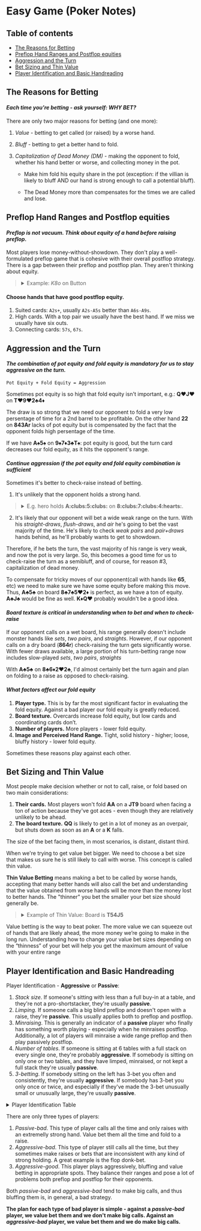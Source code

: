 # Easy Game (Poker Notes)

## Table of contents

  * [The Reasons for Betting](#the-reasons-for-betting)
  * [Preflop Hand Ranges and Postflop equities](#preflop-hand-ranges-and-postflop-equities)
  * [Aggression and the Turn](#aggression-and-the-turn)
  * [Bet Sizing and Thin Value](#bet-sizing-and-thin-value)
  * [Player Identification and Basic Handreading](#player-identification-and-basic-handreading)

## The Reasons for Betting

#### *Each time you're betting - ask yourself: WHY BET?*

There are only two major reasons for betting (and one more):

1. *Value* - betting to get called (or raised) by a worse hand.
2. *Bluff* - betting to get a better hand to fold.
3. *Capitalization of Dead Money (DM)* - making the opponent to fold, whether
his hand better or worse, and collecting money in the pot.

    * Make him fold his equity share in the pot (exception: if the villian is
    likely to bluff AND our hand is strong enough to call a potential bluff).
 
    * The Dead Money more than compensates for the times we are called and lose.

## Preflop Hand Ranges and Postflop equities

#### *Preflop is not vacuum. Think about equity of a hand before raising preflop.*

Most players lose money-without-showdown. They don't play a well-formulated
preflop game that is cohesive with their overall postflop strategy. There is a 
gap between their preflop and postflop plan. They aren't thinking about equity.

> <details>
>  <summary>Example: <i>K8o</i> on Button</summary>
> <p>
> <i>Preflop</i> - Hero raises. BB calls.
> 
> <i>Flop</i>: <b>9:spades:7:diamonds:3:clubs:</b> - BB checks, Hero bets, BB calls
> 
> <i>Turn</i>: <b>2:spades:</b> - BB checks again.
> 
> <b>Now it's complicated.</b>
> If we check - we'll inevitably go to showdown with a weak hand and we'll lose
> a decent pot. Or we could bet, but the turn card isn't scary and he's unlikely
> to fold anything he called on the flop with.
> 
> The real problem with the postflop spot starts all the way back preflop. We
> choose a hand with poor postflop equity and thus we walk into unprofitable
> spots - situations where there is simply nothing we can do right.
> 
> </p>
> </details>

#### **Choose hands that have good postflop equity.**

1. Suited cards: `A2s+`, usually `A2s-A5s` better than `A6s-A9s`.
2. High cards. With a top pair we usually have the best hand. If we miss we
usually have six outs.
3. Connecting cards: `57s`, `67s`.

## Aggression and the Turn

#### *The combination of pot equity and fold equity is mandatory for us to stay aggressive on the turn.*

```
Pot Equity + Fold Equity = Aggression
```

Sometimes pot equity is so high that fold equity isn't important, e.g.:
<b>Q:hearts:J:hearts:</b> on <b>T:hearts:9:hearts:2:clubs:4:diamonds:</b>

The draw is so strong that we need our opponent to fold a very low persentage of
time for a 2nd barrel to be profitable. On the other hand <b>22</b> on
<b>843Ar</b> lacks of pot equity but is compensated by the fact that the
opponent folds high persentage of the time.

If we have <b>A:spades:5:spades:</b> on
<b>9:spades:7:diamonds:3:clubs:T:spades:</b>:
pot equity is good, but the turn card decreases our fold equity, as it hits
the opponent's range.

#### *Continue aggression if the pot equity and fold equity combination is sufficient*

Sometimes it's better to check-raise instead of betting.

1. It's unlikely that the opponent holds a strong hand. 

> <details>
>   <summary>E.g. hero holds <b>A:clubs:5:clubs:</b> on <b>8:clubs:7:clubs:4:hearts:</b>.</summary>
> <p>
> <i>Flop</i>: <b>8:clubs:7:clubs:4:hearts:</b> - Hero bets, opponent calls.
> 
> He usually does not have a powerful hand (<b>88, 77, 44, 65, 87</b>) as he would
> raise these hands.
> Most of his calling range probably includes hands like <b>T9</b>, <b>J9</b>, 
> and <b>A5</b> for
> straight-draws; hands like <b>Q:clubs:T:clubs:</b> or <b>K:clubs:T:clubs:</b>
> for flush-draws, and hands like <b>AJ</b> or <b>KQ</b> that called simply with
> the intention of taking the pot away on the turn. 
> 
> He holds: <i>straight-draws</i>, <i>flush-draws</i>, <i>pair+draws</i>,
> <i>weak pairs</i>, and <i>air</i>.
> 
> </p>
> </details>

2. It's likely that our opponent will bet a wide weak range on the turn. With his
<i>straight-draws</i>, <i>flush-draws</i>, and <i>air</i> he's going to bet the
vast majority of the time. He's likely to check <i>weak pairs</i> and
<i>pair+draws</i> hands behind, as he'll probably wants to get to showdown.

Therefore, if he bets the turn, the vast majority of his range is very weak, and
now the pot is very large. So, this becomes a good time for us to check-raise
the turn as a semibluff, and of course, for reason #3, capitalization of dead
money.

To compensate for tricky moves of our opponent(call with hands like <b>65</b>,
etc)
we need to make sure we have some equity before making this move. Thus,
<b>A:clubs:5:clubs:</b> on board <b>8:clubs:7:clubs:5:hearts:2:diamonds:</b>
is perfect, as we have a ton of equity. <b>A:clubs:J:clubs:</b> would be fine as
well. <b>K:diamonds:Q:hearts:</b> probably wouldn't be a good idea.

#### *Board texture is critical in understanding when to bet and when to check-raise*

If our opponent calls on a wet board, his range generally doesn't include monster
hands like <i>sets</i>, <i>two pairs</i>, and <i>straights</i>. However, if our
opponent calls on a dry board (<b>864r</b>) check-raising the turn gets
significantly
worse. With fewer draws available, a large portion of his turn-betting range now
includes slow-played <i>sets</i>, <i>two pairs</i>, <i>straights</i>

With <b>A:clubs:5:clubs:</b> on <b>8:clubs:6:diamonds:2:hearts:2:clubs:</b>, I'd
almost certainly bet the turn again and plan on folding to a raise as opposed to
check-raising.

#### *What factors affect our fold equity*

1. **Player type.** This is by far the most significant factor in evaluating
the fold equity. Against a bad player our fold equity is greatly reduced.
2. **Board texture.** Overcards increase fold equity, but low cards and 
coordinating cards don’t.
3. **Number of players.** More players - lower fold equity.
4. **Image and Perceived Hand Range.** Tight, solid history - higher; loose,
bluffy history - lower fold equity.

Sometimes these reasons play against each other.

## Bet Sizing and Thin Value

Most people make decision whether or not to call, raise, or fold based on two
main considerations:

1. **Their cards.** Most players won't fold <b>AA</b> on a <b>JT9</b> board when
facing a ton of action because they've got aces - even though they are
relatively unlikely to be ahead.
2. **The board texture.** <b>QQ</b> is likely to get in a lot of money as an
overpair, but shuts down as soon as an <b>A</b> or a <b>K</b> falls.

The size of the bet facing them, in most scenarios, is distant, distant third.

When we're trying to get value bet bigger. We need to choose a bet size that
makes us sure he is still likely to call with worse. This concept is called
thin value.

**Thin Value Betting** means making a bet to be called by worse hands,
accepting that many better hands will also call the bet and understanding that
the value obtained from worse hands will be more than the money lost to better
hands. The "thinner" you bet the smaller your bet size should generally be.

> <details>
> <summary>Example of Thin Value: Board is <b>T54J5</b></summary>
> <p>
> In all these situations we may bet for value because it's likely that we have
> the best hand.
> 
> <i>We hold <b>JJ</b></i> - It's very easy to bet for value.
> 
> <i>We hold <b>AT</b></i> - Some hands that are likely to call our bet are better
> (<b>AJ, KJ, QJ,</b> etc) and some are worse (<b>KT, QT, T9, T8</b>). The bet for
> value should be around 1/2 of pot.
> 
> <i>We hold <b>T9</b></i> - There are very few hands that are worse that could
> potentially call a bet (<b>T8, 99, 88</b>). The bet for value ought to be very small,
> e.g. 1/5 of pot.
> 
> We need to choose a bet size that makes us sure he is still likely to call with
> worse.
> 
> </p>
> </details>

Value betting is the way to beat poker.  The more value we can squeeze out of
hands that are likely ahead, the more money we’re going to make in the long run.
Understanding how to change your value bet sizes depending on the “thinness” of
your bet will help you get the maximum amount of value with your entire range

## Player Identification and Basic Handreading

Player Identification - **Aggressive** or **Passive**:

1. *Stack size*. If someone's sitting with less than a full buy-in at a table,
and they're not a pro-shortstacker, they're usually **passive**.
2. *Limping*. If someone calls a big blind preflop and doesn't open with a
raise, they're **passive**. This usually applies both to preflop and postflop.
3. *Minraising*. This is generally an indicator of a **passive** player who
finally has something worth playing - especially when he minraises postflop.
Additionally, a lot of players will minraise a wide range preflop and then
play passively postflop.
4. *Number of tables*. If someone is sitting at 6 tables with a full stack on
every single one, they're probably **aggressive**. If somebody is sitting on
only one or two tables, and they have limped, minraised, or not kept a full
stack they're usually **passive**.
5. *3-betting*. If somebody sitting on the left has 3-bet you often and
consistently, they're usually **aggressive**. If somebody has 3-bet you only
once or twice, and especially if they've made the 3-bet unusually small or
unusually large, they're usually **passive**.

<details>
<summary>Player Identification Table</summary>
<p>
<table>
 <tr>
  <th></th>
  <th>Yes</th>
  <th>No</th>
 </tr>
 <tr>
  <th>Stack Size Full</th>
  <td>Aggressive</td>
  <td>Passive</td>
 </tr>
 <tr>
  <th>Limping</th>
  <td>Passive</td>
  <td>Aggressive</td>
 </tr>
 <tr>
  <th>Minraising</th>
  <td>Passive</td>
  <td>Aggressive</td>
 </tr>
 <tr>
  <th>Many Tables</th>
  <td>Aggressive</td>
  <td>Passive</td>
 </tr>
 <tr>
  <th>3-betting</th>
  <td>Aggressive</td>
  <td>Passive</td>
 </tr>
</table>
</p>
</details>


There are only three types of players:

1) *Passive-bad*. This type of player calls all the time and only raises with
an extremelly strong hand. Value bet them all the time and fold to a raise.
2) *Aggressive-bad*. This type of player still calls all the time, but they
sometimes make raises or bets that are inconsistent with any kind of strong
holding. A great example is the flop donk-bet.
3) *Aggressive-good*. This player plays aggressively, bluffing and value betting
in appropriate spots. They balance their ranges and pose a lot of problems both
preflop and postflop for their opponents.

Both *passive-bad* and *aggressive-bad* tend to make big calls, and thus
bluffing them is, in general, a bad strategy.

**The plan for each type of bad
player is simple - against a *passive-bad* player, we value bet them and we
don't make big calls. Against an *aggressive-bad* player, we value bet them and
we do make big calls.**

